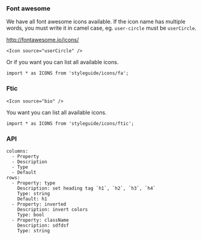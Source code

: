 ### Font awesome
We have all font awesome icons available. If the icon name has multiple words, you must write it in camel case, eg. `user-circle` must be `userCircle`.

http://fontawesome.io/icons/

```react
<Icon source="userCircle" />
```

Or if you want you can list all available icons.
```
import * as ICONS from 'styleguide/icons/fa';
```

### Ftic
```react
<Icon source="bio" />
```

You want you can list all available icons.
```
import * as ICONS from 'styleguide/icons/ftic';
```


### API

```table
columns:
  - Property
  - Description
  - Type
  - Default
rows:
  - Property: type
    Description: set heading tag `h1`, `h2`, `h3`, `h4`
    Type: string
    Default: h1
  - Property: inverted
    Description: invert colors
    Type: bool
  - Property: className
    Description: sdfdsf
    Type: string
```
